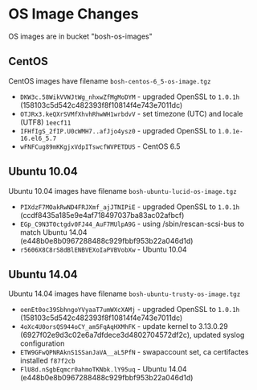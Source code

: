 # OS Image Changes

OS images are in bucket "bosh-os-images"

## CentOS

CentOS images have filename `bosh-centos-6_5-os-image.tgz`

* `DKW3c.58WikVVWJtWg_nhxwZfMgMoDYM` - upgraded OpenSSL to `1.0.1h` (158103c5d542c482393f8f10814f4e743e7011dc)
* `OTJRx3.keQXrSVMfXhvhRhwWH1wrbdvV` - set timezone (UTC) and locale (UTF8) `1eecf11`
* `IFHfIgS_2fIP.U0cWMH7..afJjo4ysz0` - upgraded OpenSSL to `1.0.1e-16.el6_5.7`
* `wFNFCug89mKKgjxVdpITswcfWVPETDUS` - CentOS 6.5

## Ubuntu 10.04

Ubuntu 10.04 images have filename `bosh-ubuntu-lucid-os-image.tgz`

* `PIXdzF7MOakRwND4FRJXmf_ajJTNIPiE` - upgraded OpenSSL to `1.0.1h` (ccdf8435a185e9e4af718497037ba83ac02afbcf)
* `EGp_C9N3T0ctgdv0FJ44_AuF7MUlpA9G` - using /sbin/rescan-scsi-bus to match Ubuntu 14.04 (e448b0e8b0967288488c929fbbf953b22a046d1d)
* `r5606X8C8rS8dBlENBVEXoIaPVBVobXw` - Ubuntu 10.04

## Ubuntu 14.04

Ubuntu 14.04 images have filename `bosh-ubuntu-trusty-os-image.tgz`

* `oenEt0oc39SbhngoYVyaaT7umWXcXAMj` - upgraded OpenSSL to `1.0.1h` (158103c5d542c482393f8f10814f4e743e7011dc)
* `4oXc4U0orsQS944oCY_am5FqAqHXMhFK` - update kernel to 3.13.0.29 (6927f02e9d3c02e6a7dfdece3d4802704572df2c), updated syslog configuration
* `ETW9GFwQPNRAknS1SSanJaVA__aL5PfN` - swapaccount set, ca certifactes installed `f87f2cb`
* `FlU8d.nSgbEqmcr0ahmoTKNbk.lY95uq` - Ubuntu 14.04 (e448b0e8b0967288488c929fbbf953b22a046d1d)
